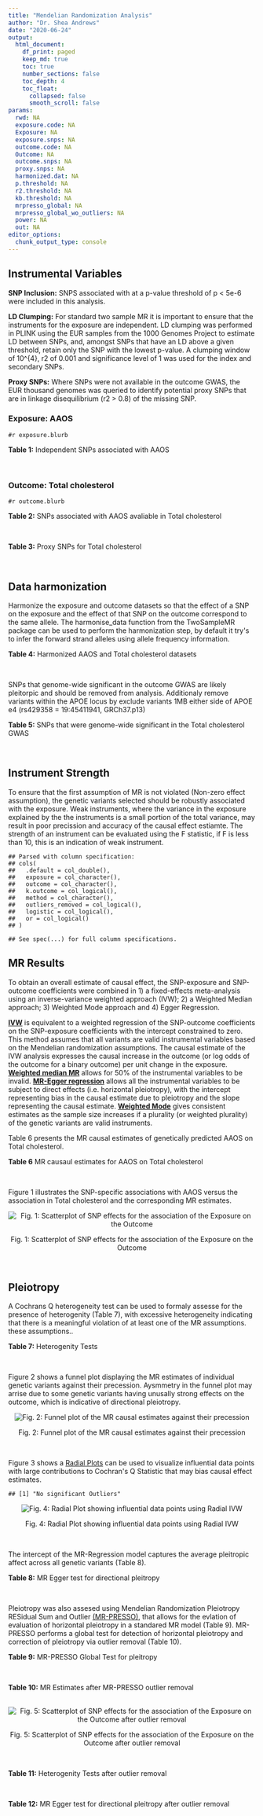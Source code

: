 ```yaml
---
title: "Mendelian Randomization Analysis"
author: "Dr. Shea Andrews"
date: "2020-06-24"
output:
  html_document:
    df_print: paged
    keep_md: true
    toc: true
    number_sections: false
    toc_depth: 4
    toc_float:
      collapsed: false
      smooth_scroll: false
params:
  rwd: NA
  exposure.code: NA
  Exposure: NA
  exposure.snps: NA
  outcome.code: NA
  Outcome: NA
  outcome.snps: NA
  proxy.snps: NA
  harmonized.dat: NA
  p.threshold: NA
  r2.threshold: NA
  kb.threshold: NA
  mrpresso_global: NA
  mrpresso_global_wo_outliers: NA
  power: NA
  out: NA
editor_options:
  chunk_output_type: console
---
```







## Instrumental Variables
**SNP Inclusion:** SNPS associated with at a p-value threshold of p < 5e-6 were included in this analysis.
<br>

**LD Clumping:** For standard two sample MR it is important to ensure that the instruments for the exposure are independent. LD clumping was performed in PLINK using the EUR samples from the 1000 Genomes Project to estimate LD between SNPs, and, amongst SNPs that have an LD above a given threshold, retain only the SNP with the lowest p-value. A clumping window of 10^{4}, r2 of 0.001 and significance level of 1 was used for the index and secondary SNPs.
<br>

**Proxy SNPs:** Where SNPs were not available in the outcome GWAS, the EUR thousand genomes was queried to identify potential proxy SNPs that are in linkage disequilibrium (r2 > 0.8) of the missing SNP.
<br>

### Exposure: AAOS
`#r exposure.blurb`
<br>

**Table 1:** Independent SNPs associated with AAOS
<div data-pagedtable="false">
  <script data-pagedtable-source type="application/json">
{"columns":[{"label":["SNP"],"name":[1],"type":["chr"],"align":["left"]},{"label":["CHROM"],"name":[2],"type":["dbl"],"align":["right"]},{"label":["POS"],"name":[3],"type":["dbl"],"align":["right"]},{"label":["REF"],"name":[4],"type":["chr"],"align":["left"]},{"label":["ALT"],"name":[5],"type":["chr"],"align":["left"]},{"label":["AF"],"name":[6],"type":["dbl"],"align":["right"]},{"label":["BETA"],"name":[7],"type":["dbl"],"align":["right"]},{"label":["SE"],"name":[8],"type":["dbl"],"align":["right"]},{"label":["Z"],"name":[9],"type":["dbl"],"align":["right"]},{"label":["P"],"name":[10],"type":["dbl"],"align":["right"]},{"label":["N"],"name":[11],"type":["dbl"],"align":["right"]},{"label":["TRAIT"],"name":[12],"type":["chr"],"align":["left"]}],"data":[{"1":"rs2649062","2":"1","3":"5799177","4":"A","5":"G","6":"0.3192","7":"0.0652","8":"0.0131","9":"4.977100","10":"6.120e-07","11":"40255","12":"AAOS"},{"1":"rs4662080","2":"1","3":"14363419","4":"C","5":"T","6":"0.6649","7":"0.1421","8":"0.0296","9":"4.800676","10":"1.586e-06","11":"40255","12":"AAOS"},{"1":"rs10919252","2":"1","3":"169802956","4":"C","5":"G","6":"0.3275","7":"0.0975","8":"0.0198","9":"4.924240","10":"8.182e-07","11":"40255","12":"AAOS"},{"1":"rs6701713","2":"1","3":"207786289","4":"A","5":"G","6":"0.7983","7":"-0.0709","8":"0.0146","9":"-4.856160","10":"1.184e-06","11":"40255","12":"AAOS"},{"1":"rs144505123","2":"1","3":"221802052","4":"C","5":"T","6":"0.0113","7":"0.7709","8":"0.1609","9":"4.791175","10":"1.661e-06","11":"40255","12":"AAOS"},{"1":"rs6718282","2":"2","3":"18039651","4":"G","5":"A","6":"0.0440","7":"-0.1421","8":"0.0308","9":"-4.613636","10":"3.840e-06","11":"40255","12":"AAOS"},{"1":"rs114131510","2":"2","3":"78420700","4":"A","5":"G","6":"0.0162","7":"0.6419","8":"0.1406","9":"4.565430","10":"4.949e-06","11":"40255","12":"AAOS"},{"1":"rs12615104","2":"2","3":"109820829","4":"T","5":"C","6":"0.2566","7":"-0.1057","8":"0.0221","9":"-4.782810","10":"1.829e-06","11":"40255","12":"AAOS"},{"1":"rs111906619","2":"2","3":"127789085","4":"C","5":"T","6":"0.0709","7":"0.1268","8":"0.0256","9":"4.953125","10":"7.088e-07","11":"40255","12":"AAOS"},{"1":"rs6431219","2":"2","3":"127862133","4":"C","5":"T","6":"0.4163","7":"0.0774","8":"0.0124","9":"6.241935","10":"3.897e-10","11":"40255","12":"AAOS"},{"1":"rs359982","2":"2","3":"219826934","4":"A","5":"G","6":"0.0781","7":"0.2660","8":"0.0513","9":"5.185190","10":"2.159e-07","11":"40255","12":"AAOS"},{"1":"rs116341973","2":"3","3":"63462893","4":"A","5":"G","6":"0.0227","7":"0.2057","8":"0.0399","9":"5.155390","10":"2.478e-07","11":"40255","12":"AAOS"},{"1":"rs145799027","2":"3","3":"114438213","4":"T","5":"C","6":"0.0147","7":"0.7485","8":"0.1601","9":"4.675200","10":"2.933e-06","11":"40255","12":"AAOS"},{"1":"rs71602496","2":"4","3":"661002","4":"A","5":"G","6":"0.1453","7":"0.0780","8":"0.0171","9":"4.561400","10":"4.978e-06","11":"40255","12":"AAOS"},{"1":"rs115803892","2":"4","3":"134185712","4":"G","5":"A","6":"0.0129","7":"0.9151","8":"0.1973","9":"4.638115","10":"3.498e-06","11":"40255","12":"AAOS"},{"1":"rs1689013","2":"4","3":"181048651","4":"T","5":"C","6":"0.2493","7":"0.0637","8":"0.0139","9":"4.582730","10":"4.657e-06","11":"40255","12":"AAOS"},{"1":"rs144202318","2":"5","3":"165711579","4":"G","5":"A","6":"0.0135","7":"0.7219","8":"0.1572","9":"4.592239","10":"4.356e-06","11":"40255","12":"AAOS"},{"1":"rs77345379","2":"6","3":"69273670","4":"C","5":"T","6":"0.0185","7":"0.2291","8":"0.0501","9":"4.572854","10":"4.830e-06","11":"40255","12":"AAOS"},{"1":"rs12153819","2":"6","3":"83773049","4":"C","5":"T","6":"0.1018","7":"-0.1092","8":"0.0235","9":"-4.646809","10":"3.291e-06","11":"40255","12":"AAOS"},{"1":"rs17170228","2":"7","3":"33076314","4":"G","5":"A","6":"0.0623","7":"0.1215","8":"0.0248","9":"4.899194","10":"1.004e-06","11":"40255","12":"AAOS"},{"1":"rs149907089","2":"7","3":"151626353","4":"G","5":"C","6":"0.0162","7":"0.7109","8":"0.1535","9":"4.631270","10":"3.637e-06","11":"40255","12":"AAOS"},{"1":"rs2725066","2":"8","3":"4438058","4":"T","5":"A","6":"0.5128","7":"-0.0936","8":"0.0191","9":"-4.900524","10":"9.948e-07","11":"40255","12":"AAOS"},{"1":"rs117201713","2":"8","3":"121340499","4":"G","5":"C","6":"0.0408","7":"0.2125","8":"0.0456","9":"4.660088","10":"3.120e-06","11":"40255","12":"AAOS"},{"1":"rs36033332","2":"9","3":"26834807","4":"C","5":"G","6":"0.0386","7":"0.4601","8":"0.0865","9":"5.319080","10":"1.030e-07","11":"40255","12":"AAOS"},{"1":"rs7930318","2":"11","3":"60033371","4":"C","5":"T","6":"0.5996","7":"0.0750","8":"0.0125","9":"6.000000","10":"2.245e-09","11":"40255","12":"AAOS"},{"1":"rs567075","2":"11","3":"85830157","4":"T","5":"C","6":"0.6903","7":"0.0900","8":"0.0132","9":"6.818180","10":"9.084e-12","11":"40255","12":"AAOS"},{"1":"rs11218343","2":"11","3":"121435587","4":"T","5":"C","6":"0.0395","7":"-0.1653","8":"0.0329","9":"-5.024320","10":"5.148e-07","11":"40255","12":"AAOS"},{"1":"rs7958488","2":"12","3":"6546166","4":"A","5":"T","6":"0.0195","7":"0.5085","8":"0.1111","9":"4.576960","10":"4.719e-06","11":"40255","12":"AAOS"},{"1":"rs1118069","2":"12","3":"84739181","4":"A","5":"T","6":"0.7195","7":"0.1012","8":"0.0216","9":"4.685190","10":"2.693e-06","11":"40255","12":"AAOS"},{"1":"rs140016885","2":"12","3":"99679113","4":"A","5":"G","6":"0.0144","7":"0.6851","8":"0.1416","9":"4.838280","10":"1.310e-06","11":"40255","12":"AAOS"},{"1":"rs9582517","2":"13","3":"102331030","4":"T","5":"C","6":"0.5073","7":"-0.1185","8":"0.0257","9":"-4.610890","10":"3.908e-06","11":"40255","12":"AAOS"},{"1":"rs146189059","2":"14","3":"47173254","4":"C","5":"G","6":"0.0111","7":"0.9444","8":"0.1835","9":"5.146590","10":"2.634e-07","11":"40255","12":"AAOS"},{"1":"rs17125944","2":"14","3":"53400629","4":"T","5":"C","6":"0.0924","7":"0.0960","8":"0.0203","9":"4.729060","10":"2.321e-06","11":"40255","12":"AAOS"},{"1":"rs150193285","2":"15","3":"75224360","4":"C","5":"T","6":"0.0109","7":"0.7622","8":"0.1650","9":"4.619394","10":"3.834e-06","11":"40255","12":"AAOS"},{"1":"rs9947273","2":"18","3":"35409158","4":"G","5":"A","6":"0.1431","7":"-0.0853","8":"0.0178","9":"-4.792135","10":"1.593e-06","11":"40255","12":"AAOS"},{"1":"rs62117204","2":"19","3":"45242967","4":"C","5":"T","6":"0.0601","7":"-0.1867","8":"0.0278","9":"-6.715827","10":"1.864e-11","11":"40255","12":"AAOS"},{"1":"rs76205446","2":"19","3":"45355267","4":"T","5":"A","6":"0.0143","7":"0.7096","8":"0.1234","9":"5.750405","10":"9.010e-09","11":"40255","12":"AAOS"},{"1":"rs2075650","2":"19","3":"45395619","4":"A","5":"G","6":"0.2197","7":"0.5502","8":"0.0223","9":"24.672600","10":"5.980e-134","11":"40255","12":"AAOS"},{"1":"rs141441332","2":"19","3":"45438575","4":"C","5":"A","6":"0.0110","7":"0.5383","8":"0.0632","9":"8.517405","10":"1.713e-17","11":"40255","12":"AAOS"},{"1":"rs204469","2":"19","3":"45490285","4":"A","5":"G","6":"0.9632","7":"0.1588","8":"0.0341","9":"4.656890","10":"3.269e-06","11":"40255","12":"AAOS"},{"1":"rs2827191","2":"21","3":"23361798","4":"C","5":"T","6":"0.2857","7":"0.1277","8":"0.0279","9":"4.577061","10":"4.895e-06","11":"40255","12":"AAOS"},{"1":"rs1043441","2":"22","3":"39130964","4":"C","5":"T","6":"0.2893","7":"-0.0639","8":"0.0135","9":"-4.733333","10":"2.110e-06","11":"40255","12":"AAOS"}],"options":{"columns":{"min":{},"max":[10]},"rows":{"min":[10],"max":[10]},"pages":{}}}
  </script>
</div>
<br>

### Outcome: Total cholesterol
`#r outcome.blurb`
<br>

**Table 2:** SNPs associated with AAOS avaliable in Total cholesterol
<div data-pagedtable="false">
  <script data-pagedtable-source type="application/json">
{"columns":[{"label":["SNP"],"name":[1],"type":["chr"],"align":["left"]},{"label":["CHROM"],"name":[2],"type":["dbl"],"align":["right"]},{"label":["POS"],"name":[3],"type":["dbl"],"align":["right"]},{"label":["REF"],"name":[4],"type":["chr"],"align":["left"]},{"label":["ALT"],"name":[5],"type":["chr"],"align":["left"]},{"label":["AF"],"name":[6],"type":["dbl"],"align":["right"]},{"label":["BETA"],"name":[7],"type":["dbl"],"align":["right"]},{"label":["SE"],"name":[8],"type":["dbl"],"align":["right"]},{"label":["Z"],"name":[9],"type":["dbl"],"align":["right"]},{"label":["P"],"name":[10],"type":["dbl"],"align":["right"]},{"label":["N"],"name":[11],"type":["dbl"],"align":["right"]},{"label":["TRAIT"],"name":[12],"type":["chr"],"align":["left"]}],"data":[{"1":"rs2649062","2":"NA","3":"NA","4":"NA","5":"NA","6":"NA","7":"NA","8":"NA","9":"NA","10":"NA","11":"NA","12":"NA"},{"1":"rs4662080","2":"NA","3":"NA","4":"NA","5":"NA","6":"NA","7":"NA","8":"NA","9":"NA","10":"NA","11":"NA","12":"NA"},{"1":"rs10919252","2":"1","3":"169802956","4":"C","5":"G","6":"0.3103910","7":"0.0053","8":"0.0054","9":"0.9814815","10":"2.888e-01","11":"94595.0","12":"Total_Cholesterol"},{"1":"rs6701713","2":"1","3":"207786289","4":"A","5":"G","6":"0.7751540","7":"0.0036","8":"0.0063","9":"0.5714286","10":"9.613e-01","11":"94595.0","12":"Total_Cholesterol"},{"1":"rs144505123","2":"NA","3":"NA","4":"NA","5":"NA","6":"NA","7":"NA","8":"NA","9":"NA","10":"NA","11":"NA","12":"NA"},{"1":"rs6718282","2":"2","3":"18039651","4":"G","5":"A","6":"0.0846349","7":"-0.0017","8":"0.0124","9":"-0.1370970","10":"8.931e-01","11":"94595.0","12":"Total_Cholesterol"},{"1":"rs114131510","2":"NA","3":"NA","4":"NA","5":"NA","6":"NA","7":"NA","8":"NA","9":"NA","10":"NA","11":"NA","12":"NA"},{"1":"rs12615104","2":"2","3":"109820829","4":"T","5":"C","6":"0.3266160","7":"0.0028","8":"0.0057","9":"0.4912281","10":"4.942e-01","11":"94595.0","12":"Total_Cholesterol"},{"1":"rs111906619","2":"NA","3":"NA","4":"NA","5":"NA","6":"NA","7":"NA","8":"NA","9":"NA","10":"NA","11":"NA","12":"NA"},{"1":"rs6431219","2":"NA","3":"NA","4":"NA","5":"NA","6":"NA","7":"NA","8":"NA","9":"NA","10":"NA","11":"NA","12":"NA"},{"1":"rs359982","2":"NA","3":"NA","4":"NA","5":"NA","6":"NA","7":"NA","8":"NA","9":"NA","10":"NA","11":"NA","12":"NA"},{"1":"rs116341973","2":"NA","3":"NA","4":"NA","5":"NA","6":"NA","7":"NA","8":"NA","9":"NA","10":"NA","11":"NA","12":"NA"},{"1":"rs145799027","2":"NA","3":"NA","4":"NA","5":"NA","6":"NA","7":"NA","8":"NA","9":"NA","10":"NA","11":"NA","12":"NA"},{"1":"rs71602496","2":"NA","3":"NA","4":"NA","5":"NA","6":"NA","7":"NA","8":"NA","9":"NA","10":"NA","11":"NA","12":"NA"},{"1":"rs115803892","2":"NA","3":"NA","4":"NA","5":"NA","6":"NA","7":"NA","8":"NA","9":"NA","10":"NA","11":"NA","12":"NA"},{"1":"rs1689013","2":"NA","3":"NA","4":"NA","5":"NA","6":"NA","7":"NA","8":"NA","9":"NA","10":"NA","11":"NA","12":"NA"},{"1":"rs144202318","2":"NA","3":"NA","4":"NA","5":"NA","6":"NA","7":"NA","8":"NA","9":"NA","10":"NA","11":"NA","12":"NA"},{"1":"rs77345379","2":"NA","3":"NA","4":"NA","5":"NA","6":"NA","7":"NA","8":"NA","9":"NA","10":"NA","11":"NA","12":"NA"},{"1":"rs12153819","2":"NA","3":"NA","4":"NA","5":"NA","6":"NA","7":"NA","8":"NA","9":"NA","10":"NA","11":"NA","12":"NA"},{"1":"rs17170228","2":"7","3":"33076314","4":"G","5":"A","6":"0.0556971","7":"0.0177","8":"0.0108","9":"1.6388889","10":"1.580e-01","11":"91469.0","12":"Total_Cholesterol"},{"1":"rs149907089","2":"NA","3":"NA","4":"NA","5":"NA","6":"NA","7":"NA","8":"NA","9":"NA","10":"NA","11":"NA","12":"NA"},{"1":"rs2725066","2":"8","3":"4438058","4":"T","5":"A","6":"0.5433670","7":"0.0020","8":"0.0052","9":"0.3846154","10":"8.584e-01","11":"94595.0","12":"Total_Cholesterol"},{"1":"rs117201713","2":"NA","3":"NA","4":"NA","5":"NA","6":"NA","7":"NA","8":"NA","9":"NA","10":"NA","11":"NA","12":"NA"},{"1":"rs36033332","2":"NA","3":"NA","4":"NA","5":"NA","6":"NA","7":"NA","8":"NA","9":"NA","10":"NA","11":"NA","12":"NA"},{"1":"rs7930318","2":"NA","3":"NA","4":"NA","5":"NA","6":"NA","7":"NA","8":"NA","9":"NA","10":"NA","11":"NA","12":"NA"},{"1":"rs567075","2":"11","3":"85830157","4":"T","5":"C","6":"0.6908990","7":"0.0004","8":"0.0053","9":"0.0754717","10":"6.416e-01","11":"94595.0","12":"Total_Cholesterol"},{"1":"rs11218343","2":"11","3":"121435587","4":"T","5":"C","6":"0.0344953","7":"0.0200","8":"0.0182","9":"1.0989011","10":"3.763e-01","11":"86514.0","12":"Total_Cholesterol"},{"1":"rs7958488","2":"12","3":"6546166","4":"A","5":"T","6":"0.0184083","7":"-0.0038","8":"0.0226","9":"-0.1681420","10":"9.031e-01","11":"85047.0","12":"Total_Cholesterol"},{"1":"rs1118069","2":"12","3":"84739181","4":"A","5":"T","6":"0.6258210","7":"-0.0002","8":"0.0057","9":"-0.0350877","10":"6.050e-01","11":"92862.0","12":"Total_Cholesterol"},{"1":"rs140016885","2":"NA","3":"NA","4":"NA","5":"NA","6":"NA","7":"NA","8":"NA","9":"NA","10":"NA","11":"NA","12":"NA"},{"1":"rs9582517","2":"NA","3":"NA","4":"NA","5":"NA","6":"NA","7":"NA","8":"NA","9":"NA","10":"NA","11":"NA","12":"NA"},{"1":"rs146189059","2":"NA","3":"NA","4":"NA","5":"NA","6":"NA","7":"NA","8":"NA","9":"NA","10":"NA","11":"NA","12":"NA"},{"1":"rs17125944","2":"14","3":"53400629","4":"T","5":"C","6":"0.0973435","7":"-0.0080","8":"0.0091","9":"-0.8791210","10":"2.756e-01","11":"94532.0","12":"Total_Cholesterol"},{"1":"rs150193285","2":"NA","3":"NA","4":"NA","5":"NA","6":"NA","7":"NA","8":"NA","9":"NA","10":"NA","11":"NA","12":"NA"},{"1":"rs9947273","2":"NA","3":"NA","4":"NA","5":"NA","6":"NA","7":"NA","8":"NA","9":"NA","10":"NA","11":"NA","12":"NA"},{"1":"rs62117204","2":"NA","3":"NA","4":"NA","5":"NA","6":"NA","7":"NA","8":"NA","9":"NA","10":"NA","11":"NA","12":"NA"},{"1":"rs76205446","2":"NA","3":"NA","4":"NA","5":"NA","6":"NA","7":"NA","8":"NA","9":"NA","10":"NA","11":"NA","12":"NA"},{"1":"rs2075650","2":"19","3":"45395619","4":"A","5":"G","6":"0.1555920","7":"0.1432","8":"0.0052","9":"27.5384615","10":"8.930e-158","11":"175566.1","12":"Total_Cholesterol"},{"1":"rs141441332","2":"NA","3":"NA","4":"NA","5":"NA","6":"NA","7":"NA","8":"NA","9":"NA","10":"NA","11":"NA","12":"NA"},{"1":"rs204469","2":"NA","3":"NA","4":"NA","5":"NA","6":"NA","7":"NA","8":"NA","9":"NA","10":"NA","11":"NA","12":"NA"},{"1":"rs2827191","2":"NA","3":"NA","4":"NA","5":"NA","6":"NA","7":"NA","8":"NA","9":"NA","10":"NA","11":"NA","12":"NA"},{"1":"rs1043441","2":"NA","3":"NA","4":"NA","5":"NA","6":"NA","7":"NA","8":"NA","9":"NA","10":"NA","11":"NA","12":"NA"}],"options":{"columns":{"min":{},"max":[10]},"rows":{"min":[10],"max":[10]},"pages":{}}}
  </script>
</div>
<br>

**Table 3:** Proxy SNPs for Total cholesterol
<div data-pagedtable="false">
  <script data-pagedtable-source type="application/json">
{"columns":[{"label":["target_snp"],"name":[1],"type":["chr"],"align":["left"]},{"label":["proxy_snp"],"name":[2],"type":["chr"],"align":["left"]},{"label":["ld.r2"],"name":[3],"type":["dbl"],"align":["right"]},{"label":["Dprime"],"name":[4],"type":["dbl"],"align":["right"]},{"label":["PHASE"],"name":[5],"type":["chr"],"align":["left"]},{"label":["X12"],"name":[6],"type":["lgl"],"align":["right"]},{"label":["CHROM"],"name":[7],"type":["dbl"],"align":["right"]},{"label":["POS"],"name":[8],"type":["dbl"],"align":["right"]},{"label":["REF.proxy"],"name":[9],"type":["chr"],"align":["left"]},{"label":["ALT.proxy"],"name":[10],"type":["chr"],"align":["left"]},{"label":["AF"],"name":[11],"type":["dbl"],"align":["right"]},{"label":["BETA"],"name":[12],"type":["dbl"],"align":["right"]},{"label":["SE"],"name":[13],"type":["dbl"],"align":["right"]},{"label":["Z"],"name":[14],"type":["dbl"],"align":["right"]},{"label":["P"],"name":[15],"type":["dbl"],"align":["right"]},{"label":["N"],"name":[16],"type":["dbl"],"align":["right"]},{"label":["TRAIT"],"name":[17],"type":["chr"],"align":["left"]},{"label":["ref"],"name":[18],"type":["chr"],"align":["left"]},{"label":["ref.proxy"],"name":[19],"type":["chr"],"align":["left"]},{"label":["alt"],"name":[20],"type":["chr"],"align":["left"]},{"label":["alt.proxy"],"name":[21],"type":["chr"],"align":["left"]},{"label":["ALT"],"name":[22],"type":["chr"],"align":["left"]},{"label":["REF"],"name":[23],"type":["chr"],"align":["left"]},{"label":["proxy.outcome"],"name":[24],"type":["lgl"],"align":["right"]}],"data":[{"1":"rs2649062","2":"rs2133496","3":"0.964725","4":"1.000000","5":"GA/AG","6":"NA","7":"1","8":"5800904","9":"G","10":"A","11":"0.3147740","12":"-0.0021","13":"0.0056","14":"-0.3750000","15":"8.665e-01","16":"94595.0","17":"Total_Cholesterol","18":"G","19":"A","20":"A","21":"G","22":"G","23":"A","24":"TRUE"},{"1":"rs4662080","2":"rs4662076","3":"1.000000","4":"1.000000","5":"CT/TG","6":"NA","7":"1","8":"14357851","9":"T","10":"G","11":"0.6984360","12":"0.0008","13":"0.0058","14":"0.1379310","15":"9.745e-01","16":"94595.0","17":"Total_Cholesterol","18":"C","19":"T","20":"T","21":"G","22":"T","23":"C","24":"TRUE"},{"1":"rs71602496","2":"rs3891250","3":"1.000000","4":"1.000000","5":"GT/AG","6":"NA","7":"4","8":"658304","9":"G","10":"T","11":"0.1492160","12":"-0.0014","13":"0.0071","14":"-0.1971830","15":"9.931e-01","16":"94595.0","17":"Total_Cholesterol","18":"G","19":"T","20":"A","21":"G","22":"G","23":"A","24":"TRUE"},{"1":"rs1689013","2":"rs1689014","3":"0.989494","4":"1.000000","5":"CA/TG","6":"NA","7":"4","8":"181046865","9":"G","10":"A","11":"0.2207320","12":"-0.0039","13":"0.0059","14":"-0.6610170","15":"4.231e-01","16":"94595.0","17":"Total_Cholesterol","18":"C","19":"A","20":"T","21":"G","22":"C","23":"T","24":"TRUE"},{"1":"rs12153819","2":"rs12211381","3":"0.984013","4":"1.000000","5":"TT/CC","6":"NA","7":"6","8":"83779921","9":"C","10":"T","11":"0.1736290","12":"-0.0085","13":"0.0079","14":"-1.0759500","15":"7.986e-01","16":"94595.0","17":"Total_Cholesterol","18":"T","19":"T","20":"C","21":"C","22":"T","23":"C","24":"TRUE"},{"1":"rs36033332","2":"rs13286272","3":"0.978976","4":"1.000000","5":"GC/CG","6":"NA","7":"9","8":"26828025","9":"G","10":"C","11":"0.0833032","12":"-0.0168","13":"0.0165","14":"-1.0181800","15":"6.935e-01","16":"67490.0","17":"Total_Cholesterol","18":"G","19":"C","20":"C","21":"G","22":"G","23":"C","24":"TRUE"},{"1":"rs7930318","2":"rs6591559","3":"1.000000","4":"1.000000","5":"CA/TG","6":"NA","7":"11","8":"60025565","9":"A","10":"G","11":"0.6614550","12":"0.0096","13":"0.0052","14":"1.8461538","15":"9.462e-02","16":"94451.0","17":"Total_Cholesterol","18":"C","19":"A","20":"T","21":"G","22":"T","23":"C","24":"TRUE"},{"1":"rs9582517","2":"rs7993068","3":"0.934257","4":"0.995841","5":"CG/TA","6":"NA","7":"13","8":"102319006","9":"A","10":"G","11":"0.4783240","12":"-0.0071","13":"0.0052","14":"-1.3653800","15":"1.667e-01","16":"93623.0","17":"Total_Cholesterol","18":"C","19":"G","20":"T","21":"A","22":"C","23":"T","24":"TRUE"},{"1":"rs9947273","2":"rs1122310","3":"1.000000","4":"1.000000","5":"AG/GC","6":"NA","7":"18","8":"35406066","9":"C","10":"G","11":"0.1834360","12":"0.0085","13":"0.0071","14":"1.1971831","15":"1.680e-01","16":"93067.0","17":"Total_Cholesterol","18":"A","19":"G","20":"G","21":"C","22":"A","23":"G","24":"TRUE"},{"1":"rs62117204","2":"rs1531517","3":"0.980787","4":"1.000000","5":"TA/CG","6":"NA","7":"19","8":"45242173","9":"G","10":"A","11":"0.0745455","12":"-0.1481","13":"0.0076","14":"-19.4868000","15":"6.632e-83","16":"178812.8","17":"Total_Cholesterol","18":"T","19":"A","20":"C","21":"G","22":"T","23":"C","24":"TRUE"},{"1":"rs2827191","2":"rs2827189","3":"0.844048","4":"1.000000","5":"TT/CC","6":"NA","7":"21","8":"23361567","9":"C","10":"T","11":"0.2732390","12":"0.0018","13":"0.0059","14":"0.3050847","15":"6.473e-01","16":"91406.0","17":"Total_Cholesterol","18":"T","19":"T","20":"C","21":"C","22":"T","23":"C","24":"TRUE"},{"1":"rs1043441","2":"rs138705","3":"1.000000","4":"1.000000","5":"TT/CC","6":"NA","7":"22","8":"39133803","9":"C","10":"T","11":"0.3119990","12":"0.0078","13":"0.0056","14":"1.3928571","15":"1.992e-01","16":"93064.0","17":"Total_Cholesterol","18":"T","19":"T","20":"C","21":"C","22":"T","23":"C","24":"TRUE"},{"1":"rs144505123","2":"NA","3":"NA","4":"NA","5":"NA","6":"NA","7":"NA","8":"NA","9":"NA","10":"NA","11":"NA","12":"NA","13":"NA","14":"NA","15":"NA","16":"NA","17":"NA","18":"NA","19":"NA","20":"NA","21":"NA","22":"NA","23":"NA","24":"NA"},{"1":"rs114131510","2":"NA","3":"NA","4":"NA","5":"NA","6":"NA","7":"NA","8":"NA","9":"NA","10":"NA","11":"NA","12":"NA","13":"NA","14":"NA","15":"NA","16":"NA","17":"NA","18":"NA","19":"NA","20":"NA","21":"NA","22":"NA","23":"NA","24":"NA"},{"1":"rs111906619","2":"NA","3":"NA","4":"NA","5":"NA","6":"NA","7":"NA","8":"NA","9":"NA","10":"NA","11":"NA","12":"NA","13":"NA","14":"NA","15":"NA","16":"NA","17":"NA","18":"NA","19":"NA","20":"NA","21":"NA","22":"NA","23":"NA","24":"NA"},{"1":"rs6431219","2":"NA","3":"NA","4":"NA","5":"NA","6":"NA","7":"NA","8":"NA","9":"NA","10":"NA","11":"NA","12":"NA","13":"NA","14":"NA","15":"NA","16":"NA","17":"NA","18":"NA","19":"NA","20":"NA","21":"NA","22":"NA","23":"NA","24":"NA"},{"1":"rs359982","2":"NA","3":"NA","4":"NA","5":"NA","6":"NA","7":"NA","8":"NA","9":"NA","10":"NA","11":"NA","12":"NA","13":"NA","14":"NA","15":"NA","16":"NA","17":"NA","18":"NA","19":"NA","20":"NA","21":"NA","22":"NA","23":"NA","24":"NA"},{"1":"rs116341973","2":"NA","3":"NA","4":"NA","5":"NA","6":"NA","7":"NA","8":"NA","9":"NA","10":"NA","11":"NA","12":"NA","13":"NA","14":"NA","15":"NA","16":"NA","17":"NA","18":"NA","19":"NA","20":"NA","21":"NA","22":"NA","23":"NA","24":"NA"},{"1":"rs145799027","2":"NA","3":"NA","4":"NA","5":"NA","6":"NA","7":"NA","8":"NA","9":"NA","10":"NA","11":"NA","12":"NA","13":"NA","14":"NA","15":"NA","16":"NA","17":"NA","18":"NA","19":"NA","20":"NA","21":"NA","22":"NA","23":"NA","24":"NA"},{"1":"rs115803892","2":"NA","3":"NA","4":"NA","5":"NA","6":"NA","7":"NA","8":"NA","9":"NA","10":"NA","11":"NA","12":"NA","13":"NA","14":"NA","15":"NA","16":"NA","17":"NA","18":"NA","19":"NA","20":"NA","21":"NA","22":"NA","23":"NA","24":"NA"},{"1":"rs144202318","2":"NA","3":"NA","4":"NA","5":"NA","6":"NA","7":"NA","8":"NA","9":"NA","10":"NA","11":"NA","12":"NA","13":"NA","14":"NA","15":"NA","16":"NA","17":"NA","18":"NA","19":"NA","20":"NA","21":"NA","22":"NA","23":"NA","24":"NA"},{"1":"rs77345379","2":"NA","3":"NA","4":"NA","5":"NA","6":"NA","7":"NA","8":"NA","9":"NA","10":"NA","11":"NA","12":"NA","13":"NA","14":"NA","15":"NA","16":"NA","17":"NA","18":"NA","19":"NA","20":"NA","21":"NA","22":"NA","23":"NA","24":"NA"},{"1":"rs149907089","2":"NA","3":"NA","4":"NA","5":"NA","6":"NA","7":"NA","8":"NA","9":"NA","10":"NA","11":"NA","12":"NA","13":"NA","14":"NA","15":"NA","16":"NA","17":"NA","18":"NA","19":"NA","20":"NA","21":"NA","22":"NA","23":"NA","24":"NA"},{"1":"rs117201713","2":"NA","3":"NA","4":"NA","5":"NA","6":"NA","7":"NA","8":"NA","9":"NA","10":"NA","11":"NA","12":"NA","13":"NA","14":"NA","15":"NA","16":"NA","17":"NA","18":"NA","19":"NA","20":"NA","21":"NA","22":"NA","23":"NA","24":"NA"},{"1":"rs140016885","2":"NA","3":"NA","4":"NA","5":"NA","6":"NA","7":"NA","8":"NA","9":"NA","10":"NA","11":"NA","12":"NA","13":"NA","14":"NA","15":"NA","16":"NA","17":"NA","18":"NA","19":"NA","20":"NA","21":"NA","22":"NA","23":"NA","24":"NA"},{"1":"rs146189059","2":"NA","3":"NA","4":"NA","5":"NA","6":"NA","7":"NA","8":"NA","9":"NA","10":"NA","11":"NA","12":"NA","13":"NA","14":"NA","15":"NA","16":"NA","17":"NA","18":"NA","19":"NA","20":"NA","21":"NA","22":"NA","23":"NA","24":"NA"},{"1":"rs150193285","2":"NA","3":"NA","4":"NA","5":"NA","6":"NA","7":"NA","8":"NA","9":"NA","10":"NA","11":"NA","12":"NA","13":"NA","14":"NA","15":"NA","16":"NA","17":"NA","18":"NA","19":"NA","20":"NA","21":"NA","22":"NA","23":"NA","24":"NA"},{"1":"rs76205446","2":"NA","3":"NA","4":"NA","5":"NA","6":"NA","7":"NA","8":"NA","9":"NA","10":"NA","11":"NA","12":"NA","13":"NA","14":"NA","15":"NA","16":"NA","17":"NA","18":"NA","19":"NA","20":"NA","21":"NA","22":"NA","23":"NA","24":"NA"},{"1":"rs141441332","2":"NA","3":"NA","4":"NA","5":"NA","6":"NA","7":"NA","8":"NA","9":"NA","10":"NA","11":"NA","12":"NA","13":"NA","14":"NA","15":"NA","16":"NA","17":"NA","18":"NA","19":"NA","20":"NA","21":"NA","22":"NA","23":"NA","24":"NA"},{"1":"rs204469","2":"NA","3":"NA","4":"NA","5":"NA","6":"NA","7":"NA","8":"NA","9":"NA","10":"NA","11":"NA","12":"NA","13":"NA","14":"NA","15":"NA","16":"NA","17":"NA","18":"NA","19":"NA","20":"NA","21":"NA","22":"NA","23":"NA","24":"NA"}],"options":{"columns":{"min":{},"max":[10]},"rows":{"min":[10],"max":[10]},"pages":{}}}
  </script>
</div>
<br>

## Data harmonization
Harmonize the exposure and outcome datasets so that the effect of a SNP on the exposure and the effect of that SNP on the outcome correspond to the same allele. The harmonise_data function from the TwoSampleMR package can be used to perform the harmonization step, by default it try's to infer the forward strand alleles using allele frequency information.
<br>

**Table 4:** Harmonized AAOS and Total cholesterol datasets
<div data-pagedtable="false">
  <script data-pagedtable-source type="application/json">
{"columns":[{"label":["SNP"],"name":[1],"type":["chr"],"align":["left"]},{"label":["effect_allele.exposure"],"name":[2],"type":["chr"],"align":["left"]},{"label":["other_allele.exposure"],"name":[3],"type":["chr"],"align":["left"]},{"label":["effect_allele.outcome"],"name":[4],"type":["chr"],"align":["left"]},{"label":["other_allele.outcome"],"name":[5],"type":["chr"],"align":["left"]},{"label":["beta.exposure"],"name":[6],"type":["dbl"],"align":["right"]},{"label":["beta.outcome"],"name":[7],"type":["dbl"],"align":["right"]},{"label":["eaf.exposure"],"name":[8],"type":["dbl"],"align":["right"]},{"label":["eaf.outcome"],"name":[9],"type":["dbl"],"align":["right"]},{"label":["remove"],"name":[10],"type":["lgl"],"align":["right"]},{"label":["palindromic"],"name":[11],"type":["lgl"],"align":["right"]},{"label":["ambiguous"],"name":[12],"type":["lgl"],"align":["right"]},{"label":["id.outcome"],"name":[13],"type":["chr"],"align":["left"]},{"label":["chr.outcome"],"name":[14],"type":["dbl"],"align":["right"]},{"label":["pos.outcome"],"name":[15],"type":["dbl"],"align":["right"]},{"label":["se.outcome"],"name":[16],"type":["dbl"],"align":["right"]},{"label":["z.outcome"],"name":[17],"type":["dbl"],"align":["right"]},{"label":["pval.outcome"],"name":[18],"type":["dbl"],"align":["right"]},{"label":["samplesize.outcome"],"name":[19],"type":["dbl"],"align":["right"]},{"label":["outcome"],"name":[20],"type":["chr"],"align":["left"]},{"label":["mr_keep.outcome"],"name":[21],"type":["lgl"],"align":["right"]},{"label":["pval_origin.outcome"],"name":[22],"type":["chr"],"align":["left"]},{"label":["proxy.outcome"],"name":[23],"type":["lgl"],"align":["right"]},{"label":["target_snp.outcome"],"name":[24],"type":["chr"],"align":["left"]},{"label":["proxy_snp.outcome"],"name":[25],"type":["chr"],"align":["left"]},{"label":["target_a1.outcome"],"name":[26],"type":["chr"],"align":["left"]},{"label":["target_a2.outcome"],"name":[27],"type":["chr"],"align":["left"]},{"label":["proxy_a1.outcome"],"name":[28],"type":["chr"],"align":["left"]},{"label":["proxy_a2.outcome"],"name":[29],"type":["chr"],"align":["left"]},{"label":["chr.exposure"],"name":[30],"type":["dbl"],"align":["right"]},{"label":["pos.exposure"],"name":[31],"type":["dbl"],"align":["right"]},{"label":["se.exposure"],"name":[32],"type":["dbl"],"align":["right"]},{"label":["z.exposure"],"name":[33],"type":["dbl"],"align":["right"]},{"label":["pval.exposure"],"name":[34],"type":["dbl"],"align":["right"]},{"label":["samplesize.exposure"],"name":[35],"type":["dbl"],"align":["right"]},{"label":["exposure"],"name":[36],"type":["chr"],"align":["left"]},{"label":["mr_keep.exposure"],"name":[37],"type":["lgl"],"align":["right"]},{"label":["pval_origin.exposure"],"name":[38],"type":["chr"],"align":["left"]},{"label":["id.exposure"],"name":[39],"type":["chr"],"align":["left"]},{"label":["action"],"name":[40],"type":["dbl"],"align":["right"]},{"label":["mr_keep"],"name":[41],"type":["lgl"],"align":["right"]},{"label":["pleitropy_keep"],"name":[42],"type":["lgl"],"align":["right"]},{"label":["pt"],"name":[43],"type":["dbl"],"align":["right"]},{"label":["mrpresso_RSSobs"],"name":[44],"type":["lgl"],"align":["right"]},{"label":["mrpresso_pval"],"name":[45],"type":["lgl"],"align":["right"]},{"label":["mrpresso_keep"],"name":[46],"type":["lgl"],"align":["right"]}],"data":[{"1":"rs1043441","2":"T","3":"C","4":"T","5":"C","6":"-0.0639","7":"0.0078","8":"0.2893","9":"0.3119990","10":"FALSE","11":"FALSE","12":"FALSE","13":"w6OPFN","14":"22","15":"39133803","16":"0.0056","17":"1.3928571","18":"1.992e-01","19":"93064.0","20":"Willer2013tc","21":"TRUE","22":"reported","23":"TRUE","24":"rs1043441","25":"rs138705","26":"T","27":"C","28":"T","29":"C","30":"22","31":"39130964","32":"0.0135","33":"-4.733333","34":"2.110e-06","35":"40255","36":"Huang2017aaos","37":"TRUE","38":"reported","39":"OnMPlk","40":"2","41":"TRUE","42":"TRUE","43":"5e-06","44":"NA","45":"NA","46":"TRUE"},{"1":"rs10919252","2":"G","3":"C","4":"G","5":"C","6":"0.0975","7":"0.0053","8":"0.3275","9":"0.3103910","10":"FALSE","11":"TRUE","12":"FALSE","13":"w6OPFN","14":"1","15":"169802956","16":"0.0054","17":"0.9814815","18":"2.888e-01","19":"94595.0","20":"Willer2013tc","21":"TRUE","22":"reported","23":"NA","24":"NA","25":"NA","26":"NA","27":"NA","28":"NA","29":"NA","30":"1","31":"169802956","32":"0.0198","33":"4.924240","34":"8.182e-07","35":"40255","36":"Huang2017aaos","37":"TRUE","38":"reported","39":"OnMPlk","40":"2","41":"TRUE","42":"TRUE","43":"5e-06","44":"NA","45":"NA","46":"TRUE"},{"1":"rs1118069","2":"T","3":"A","4":"T","5":"A","6":"0.1012","7":"-0.0002","8":"0.7195","9":"0.6258210","10":"FALSE","11":"TRUE","12":"FALSE","13":"w6OPFN","14":"12","15":"84739181","16":"0.0057","17":"-0.0350877","18":"6.050e-01","19":"92862.0","20":"Willer2013tc","21":"TRUE","22":"reported","23":"NA","24":"NA","25":"NA","26":"NA","27":"NA","28":"NA","29":"NA","30":"12","31":"84739181","32":"0.0216","33":"4.685190","34":"2.693e-06","35":"40255","36":"Huang2017aaos","37":"TRUE","38":"reported","39":"OnMPlk","40":"2","41":"TRUE","42":"TRUE","43":"5e-06","44":"NA","45":"NA","46":"TRUE"},{"1":"rs11218343","2":"C","3":"T","4":"C","5":"T","6":"-0.1653","7":"0.0200","8":"0.0395","9":"0.0344953","10":"FALSE","11":"FALSE","12":"FALSE","13":"w6OPFN","14":"11","15":"121435587","16":"0.0182","17":"1.0989011","18":"3.763e-01","19":"86514.0","20":"Willer2013tc","21":"TRUE","22":"reported","23":"NA","24":"NA","25":"NA","26":"NA","27":"NA","28":"NA","29":"NA","30":"11","31":"121435587","32":"0.0329","33":"-5.024320","34":"5.148e-07","35":"40255","36":"Huang2017aaos","37":"TRUE","38":"reported","39":"OnMPlk","40":"2","41":"TRUE","42":"TRUE","43":"5e-06","44":"NA","45":"NA","46":"TRUE"},{"1":"rs12153819","2":"T","3":"C","4":"T","5":"C","6":"-0.1092","7":"-0.0085","8":"0.1018","9":"0.1736290","10":"FALSE","11":"FALSE","12":"FALSE","13":"w6OPFN","14":"6","15":"83779921","16":"0.0079","17":"-1.0759500","18":"7.986e-01","19":"94595.0","20":"Willer2013tc","21":"TRUE","22":"reported","23":"TRUE","24":"rs12153819","25":"rs12211381","26":"T","27":"C","28":"T","29":"C","30":"6","31":"83773049","32":"0.0235","33":"-4.646809","34":"3.291e-06","35":"40255","36":"Huang2017aaos","37":"TRUE","38":"reported","39":"OnMPlk","40":"2","41":"TRUE","42":"TRUE","43":"5e-06","44":"NA","45":"NA","46":"TRUE"},{"1":"rs12615104","2":"C","3":"T","4":"C","5":"T","6":"-0.1057","7":"0.0028","8":"0.2566","9":"0.3266160","10":"FALSE","11":"FALSE","12":"FALSE","13":"w6OPFN","14":"2","15":"109820829","16":"0.0057","17":"0.4912281","18":"4.942e-01","19":"94595.0","20":"Willer2013tc","21":"TRUE","22":"reported","23":"NA","24":"NA","25":"NA","26":"NA","27":"NA","28":"NA","29":"NA","30":"2","31":"109820829","32":"0.0221","33":"-4.782810","34":"1.829e-06","35":"40255","36":"Huang2017aaos","37":"TRUE","38":"reported","39":"OnMPlk","40":"2","41":"TRUE","42":"TRUE","43":"5e-06","44":"NA","45":"NA","46":"TRUE"},{"1":"rs1689013","2":"C","3":"T","4":"C","5":"T","6":"0.0637","7":"-0.0039","8":"0.2493","9":"0.2207320","10":"FALSE","11":"FALSE","12":"FALSE","13":"w6OPFN","14":"4","15":"181046865","16":"0.0059","17":"-0.6610170","18":"4.231e-01","19":"94595.0","20":"Willer2013tc","21":"TRUE","22":"reported","23":"TRUE","24":"rs1689013","25":"rs1689014","26":"C","27":"T","28":"A","29":"G","30":"4","31":"181048651","32":"0.0139","33":"4.582730","34":"4.657e-06","35":"40255","36":"Huang2017aaos","37":"TRUE","38":"reported","39":"OnMPlk","40":"2","41":"TRUE","42":"TRUE","43":"5e-06","44":"NA","45":"NA","46":"TRUE"},{"1":"rs17125944","2":"C","3":"T","4":"C","5":"T","6":"0.0960","7":"-0.0080","8":"0.0924","9":"0.0973435","10":"FALSE","11":"FALSE","12":"FALSE","13":"w6OPFN","14":"14","15":"53400629","16":"0.0091","17":"-0.8791210","18":"2.756e-01","19":"94532.0","20":"Willer2013tc","21":"TRUE","22":"reported","23":"NA","24":"NA","25":"NA","26":"NA","27":"NA","28":"NA","29":"NA","30":"14","31":"53400629","32":"0.0203","33":"4.729060","34":"2.321e-06","35":"40255","36":"Huang2017aaos","37":"TRUE","38":"reported","39":"OnMPlk","40":"2","41":"TRUE","42":"TRUE","43":"5e-06","44":"NA","45":"NA","46":"TRUE"},{"1":"rs17170228","2":"A","3":"G","4":"A","5":"G","6":"0.1215","7":"0.0177","8":"0.0623","9":"0.0556971","10":"FALSE","11":"FALSE","12":"FALSE","13":"w6OPFN","14":"7","15":"33076314","16":"0.0108","17":"1.6388889","18":"1.580e-01","19":"91469.0","20":"Willer2013tc","21":"TRUE","22":"reported","23":"NA","24":"NA","25":"NA","26":"NA","27":"NA","28":"NA","29":"NA","30":"7","31":"33076314","32":"0.0248","33":"4.899194","34":"1.004e-06","35":"40255","36":"Huang2017aaos","37":"TRUE","38":"reported","39":"OnMPlk","40":"2","41":"TRUE","42":"TRUE","43":"5e-06","44":"NA","45":"NA","46":"TRUE"},{"1":"rs2075650","2":"G","3":"A","4":"G","5":"A","6":"0.5502","7":"0.1432","8":"0.2197","9":"0.1555920","10":"FALSE","11":"FALSE","12":"FALSE","13":"w6OPFN","14":"19","15":"45395619","16":"0.0052","17":"27.5384615","18":"8.930e-158","19":"175566.1","20":"Willer2013tc","21":"TRUE","22":"reported","23":"NA","24":"NA","25":"NA","26":"NA","27":"NA","28":"NA","29":"NA","30":"19","31":"45395619","32":"0.0223","33":"24.672600","34":"5.980e-134","35":"40255","36":"Huang2017aaos","37":"TRUE","38":"reported","39":"OnMPlk","40":"2","41":"TRUE","42":"FALSE","43":"5e-06","44":"NA","45":"NA","46":"TRUE"},{"1":"rs2649062","2":"G","3":"A","4":"G","5":"A","6":"0.0652","7":"-0.0021","8":"0.3192","9":"0.3147740","10":"FALSE","11":"FALSE","12":"FALSE","13":"w6OPFN","14":"1","15":"5800904","16":"0.0056","17":"-0.3750000","18":"8.665e-01","19":"94595.0","20":"Willer2013tc","21":"TRUE","22":"reported","23":"TRUE","24":"rs2649062","25":"rs2133496","26":"G","27":"A","28":"A","29":"G","30":"1","31":"5799177","32":"0.0131","33":"4.977100","34":"6.120e-07","35":"40255","36":"Huang2017aaos","37":"TRUE","38":"reported","39":"OnMPlk","40":"2","41":"TRUE","42":"TRUE","43":"5e-06","44":"NA","45":"NA","46":"TRUE"},{"1":"rs2725066","2":"A","3":"T","4":"A","5":"T","6":"-0.0936","7":"0.0020","8":"0.5128","9":"0.5433670","10":"FALSE","11":"TRUE","12":"TRUE","13":"w6OPFN","14":"8","15":"4438058","16":"0.0052","17":"0.3846154","18":"8.584e-01","19":"94595.0","20":"Willer2013tc","21":"TRUE","22":"reported","23":"NA","24":"NA","25":"NA","26":"NA","27":"NA","28":"NA","29":"NA","30":"8","31":"4438058","32":"0.0191","33":"-4.900524","34":"9.948e-07","35":"40255","36":"Huang2017aaos","37":"TRUE","38":"reported","39":"OnMPlk","40":"2","41":"FALSE","42":"TRUE","43":"5e-06","44":"NA","45":"NA","46":"NA"},{"1":"rs2827191","2":"T","3":"C","4":"T","5":"C","6":"0.1277","7":"0.0018","8":"0.2857","9":"0.2732390","10":"FALSE","11":"FALSE","12":"FALSE","13":"w6OPFN","14":"21","15":"23361567","16":"0.0059","17":"0.3050847","18":"6.473e-01","19":"91406.0","20":"Willer2013tc","21":"TRUE","22":"reported","23":"TRUE","24":"rs2827191","25":"rs2827189","26":"T","27":"C","28":"T","29":"C","30":"21","31":"23361798","32":"0.0279","33":"4.577061","34":"4.895e-06","35":"40255","36":"Huang2017aaos","37":"TRUE","38":"reported","39":"OnMPlk","40":"2","41":"TRUE","42":"TRUE","43":"5e-06","44":"NA","45":"NA","46":"TRUE"},{"1":"rs36033332","2":"G","3":"C","4":"G","5":"C","6":"0.4601","7":"-0.0168","8":"0.0386","9":"0.0833032","10":"FALSE","11":"TRUE","12":"FALSE","13":"w6OPFN","14":"9","15":"26828025","16":"0.0165","17":"-1.0181800","18":"6.935e-01","19":"67490.0","20":"Willer2013tc","21":"TRUE","22":"reported","23":"TRUE","24":"rs36033332","25":"rs13286272","26":"G","27":"C","28":"C","29":"G","30":"9","31":"26834807","32":"0.0865","33":"5.319080","34":"1.030e-07","35":"40255","36":"Huang2017aaos","37":"TRUE","38":"reported","39":"OnMPlk","40":"2","41":"TRUE","42":"TRUE","43":"5e-06","44":"NA","45":"NA","46":"TRUE"},{"1":"rs4662080","2":"T","3":"C","4":"T","5":"C","6":"0.1421","7":"0.0008","8":"0.6649","9":"0.6984360","10":"FALSE","11":"FALSE","12":"FALSE","13":"w6OPFN","14":"1","15":"14357851","16":"0.0058","17":"0.1379310","18":"9.745e-01","19":"94595.0","20":"Willer2013tc","21":"TRUE","22":"reported","23":"TRUE","24":"rs4662080","25":"rs4662076","26":"T","27":"C","28":"G","29":"T","30":"1","31":"14363419","32":"0.0296","33":"4.800676","34":"1.586e-06","35":"40255","36":"Huang2017aaos","37":"TRUE","38":"reported","39":"OnMPlk","40":"2","41":"TRUE","42":"TRUE","43":"5e-06","44":"NA","45":"NA","46":"TRUE"},{"1":"rs567075","2":"C","3":"T","4":"C","5":"T","6":"0.0900","7":"0.0004","8":"0.6903","9":"0.6908990","10":"FALSE","11":"FALSE","12":"FALSE","13":"w6OPFN","14":"11","15":"85830157","16":"0.0053","17":"0.0754717","18":"6.416e-01","19":"94595.0","20":"Willer2013tc","21":"TRUE","22":"reported","23":"NA","24":"NA","25":"NA","26":"NA","27":"NA","28":"NA","29":"NA","30":"11","31":"85830157","32":"0.0132","33":"6.818180","34":"9.084e-12","35":"40255","36":"Huang2017aaos","37":"TRUE","38":"reported","39":"OnMPlk","40":"2","41":"TRUE","42":"TRUE","43":"5e-06","44":"NA","45":"NA","46":"TRUE"},{"1":"rs62117204","2":"T","3":"C","4":"T","5":"C","6":"-0.1867","7":"-0.1481","8":"0.0601","9":"0.0745455","10":"FALSE","11":"FALSE","12":"FALSE","13":"w6OPFN","14":"19","15":"45242173","16":"0.0076","17":"-19.4868000","18":"6.632e-83","19":"178812.8","20":"Willer2013tc","21":"TRUE","22":"reported","23":"TRUE","24":"rs62117204","25":"rs1531517","26":"T","27":"C","28":"A","29":"G","30":"19","31":"45242967","32":"0.0278","33":"-6.715827","34":"1.864e-11","35":"40255","36":"Huang2017aaos","37":"TRUE","38":"reported","39":"OnMPlk","40":"2","41":"TRUE","42":"FALSE","43":"5e-06","44":"NA","45":"NA","46":"TRUE"},{"1":"rs6701713","2":"G","3":"A","4":"G","5":"A","6":"-0.0709","7":"0.0036","8":"0.7983","9":"0.7751540","10":"FALSE","11":"FALSE","12":"FALSE","13":"w6OPFN","14":"1","15":"207786289","16":"0.0063","17":"0.5714286","18":"9.613e-01","19":"94595.0","20":"Willer2013tc","21":"TRUE","22":"reported","23":"NA","24":"NA","25":"NA","26":"NA","27":"NA","28":"NA","29":"NA","30":"1","31":"207786289","32":"0.0146","33":"-4.856160","34":"1.184e-06","35":"40255","36":"Huang2017aaos","37":"TRUE","38":"reported","39":"OnMPlk","40":"2","41":"TRUE","42":"TRUE","43":"5e-06","44":"NA","45":"NA","46":"TRUE"},{"1":"rs6718282","2":"A","3":"G","4":"A","5":"G","6":"-0.1421","7":"-0.0017","8":"0.0440","9":"0.0846349","10":"FALSE","11":"FALSE","12":"FALSE","13":"w6OPFN","14":"2","15":"18039651","16":"0.0124","17":"-0.1370970","18":"8.931e-01","19":"94595.0","20":"Willer2013tc","21":"TRUE","22":"reported","23":"NA","24":"NA","25":"NA","26":"NA","27":"NA","28":"NA","29":"NA","30":"2","31":"18039651","32":"0.0308","33":"-4.613636","34":"3.840e-06","35":"40255","36":"Huang2017aaos","37":"TRUE","38":"reported","39":"OnMPlk","40":"2","41":"TRUE","42":"TRUE","43":"5e-06","44":"NA","45":"NA","46":"TRUE"},{"1":"rs71602496","2":"G","3":"A","4":"G","5":"A","6":"0.0780","7":"-0.0014","8":"0.1453","9":"0.1492160","10":"FALSE","11":"FALSE","12":"FALSE","13":"w6OPFN","14":"4","15":"658304","16":"0.0071","17":"-0.1971830","18":"9.931e-01","19":"94595.0","20":"Willer2013tc","21":"TRUE","22":"reported","23":"TRUE","24":"rs71602496","25":"rs3891250","26":"G","27":"A","28":"T","29":"G","30":"4","31":"661002","32":"0.0171","33":"4.561400","34":"4.978e-06","35":"40255","36":"Huang2017aaos","37":"TRUE","38":"reported","39":"OnMPlk","40":"2","41":"TRUE","42":"TRUE","43":"5e-06","44":"NA","45":"NA","46":"TRUE"},{"1":"rs7930318","2":"T","3":"C","4":"T","5":"C","6":"0.0750","7":"0.0096","8":"0.5996","9":"0.6614550","10":"FALSE","11":"FALSE","12":"FALSE","13":"w6OPFN","14":"11","15":"60025565","16":"0.0052","17":"1.8461538","18":"9.462e-02","19":"94451.0","20":"Willer2013tc","21":"TRUE","22":"reported","23":"TRUE","24":"rs7930318","25":"rs6591559","26":"T","27":"C","28":"G","29":"A","30":"11","31":"60033371","32":"0.0125","33":"6.000000","34":"2.245e-09","35":"40255","36":"Huang2017aaos","37":"TRUE","38":"reported","39":"OnMPlk","40":"2","41":"TRUE","42":"TRUE","43":"5e-06","44":"NA","45":"NA","46":"TRUE"},{"1":"rs7958488","2":"T","3":"A","4":"T","5":"A","6":"0.5085","7":"-0.0038","8":"0.0195","9":"0.0184083","10":"FALSE","11":"TRUE","12":"FALSE","13":"w6OPFN","14":"12","15":"6546166","16":"0.0226","17":"-0.1681420","18":"9.031e-01","19":"85047.0","20":"Willer2013tc","21":"TRUE","22":"reported","23":"NA","24":"NA","25":"NA","26":"NA","27":"NA","28":"NA","29":"NA","30":"12","31":"6546166","32":"0.1111","33":"4.576960","34":"4.719e-06","35":"40255","36":"Huang2017aaos","37":"TRUE","38":"reported","39":"OnMPlk","40":"2","41":"TRUE","42":"TRUE","43":"5e-06","44":"NA","45":"NA","46":"TRUE"},{"1":"rs9582517","2":"C","3":"T","4":"C","5":"T","6":"-0.1185","7":"-0.0071","8":"0.5073","9":"0.4783240","10":"FALSE","11":"FALSE","12":"FALSE","13":"w6OPFN","14":"13","15":"102319006","16":"0.0052","17":"-1.3653800","18":"1.667e-01","19":"93623.0","20":"Willer2013tc","21":"TRUE","22":"reported","23":"TRUE","24":"rs9582517","25":"rs7993068","26":"C","27":"T","28":"G","29":"A","30":"13","31":"102331030","32":"0.0257","33":"-4.610890","34":"3.908e-06","35":"40255","36":"Huang2017aaos","37":"TRUE","38":"reported","39":"OnMPlk","40":"2","41":"TRUE","42":"TRUE","43":"5e-06","44":"NA","45":"NA","46":"TRUE"},{"1":"rs9947273","2":"A","3":"G","4":"A","5":"G","6":"-0.0853","7":"0.0085","8":"0.1431","9":"0.1834360","10":"FALSE","11":"FALSE","12":"FALSE","13":"w6OPFN","14":"18","15":"35406066","16":"0.0071","17":"1.1971831","18":"1.680e-01","19":"93067.0","20":"Willer2013tc","21":"TRUE","22":"reported","23":"TRUE","24":"rs9947273","25":"rs1122310","26":"A","27":"G","28":"G","29":"C","30":"18","31":"35409158","32":"0.0178","33":"-4.792135","34":"1.593e-06","35":"40255","36":"Huang2017aaos","37":"TRUE","38":"reported","39":"OnMPlk","40":"2","41":"TRUE","42":"TRUE","43":"5e-06","44":"NA","45":"NA","46":"TRUE"}],"options":{"columns":{"min":{},"max":[10]},"rows":{"min":[10],"max":[10]},"pages":{}}}
  </script>
</div>
<br>

SNPs that genome-wide significant in the outcome GWAS are likely pleitorpic and should be removed from analysis. Additionaly remove variants within the APOE locus by exclude variants 1MB either side of APOE e4 (rs429358 = 19:45411941, GRCh37.p13)
<br>


**Table 5:** SNPs that were genome-wide significant in the Total cholesterol GWAS
<div data-pagedtable="false">
  <script data-pagedtable-source type="application/json">
{"columns":[{"label":["SNP"],"name":[1],"type":["chr"],"align":["left"]},{"label":["chr.outcome"],"name":[2],"type":["dbl"],"align":["right"]},{"label":["pos.outcome"],"name":[3],"type":["dbl"],"align":["right"]},{"label":["pval.exposure"],"name":[4],"type":["dbl"],"align":["right"]},{"label":["pval.outcome"],"name":[5],"type":["dbl"],"align":["right"]}],"data":[{"1":"rs2075650","2":"19","3":"45395619","4":"5.980e-134","5":"8.930e-158"},{"1":"rs62117204","2":"19","3":"45242173","4":"1.864e-11","5":"6.632e-83"}],"options":{"columns":{"min":{},"max":[10]},"rows":{"min":[10],"max":[10]},"pages":{}}}
  </script>
</div>
<br>


## Instrument Strength
To ensure that the first assumption of MR is not violated (Non-zero effect assumption), the genetic variants selected should be robustly associated with the exposure. Weak instruments, where the variance in the exposure explained by the the instruments is a small portion of the total variance, may result in poor precission and accuracy of the causal effect estiamte. The strength of an instrument can be evaluated using the F statistic, if F is less than 10, this is an indication of weak instrument.


```
## Parsed with column specification:
## cols(
##   .default = col_double(),
##   exposure = col_character(),
##   outcome = col_character(),
##   k.outcome = col_logical(),
##   method = col_character(),
##   outliers_removed = col_logical(),
##   logistic = col_logical(),
##   or = col_logical()
## )
```

```
## See spec(...) for full column specifications.
```

<div data-pagedtable="false">
  <script data-pagedtable-source type="application/json">
{"columns":[{"label":["outliers_removed"],"name":[1],"type":["lgl"],"align":["right"]},{"label":["pve.exposure"],"name":[2],"type":["dbl"],"align":["right"]},{"label":["F"],"name":[3],"type":["dbl"],"align":["right"]},{"label":["Alpha"],"name":[4],"type":["dbl"],"align":["right"]},{"label":["NCP"],"name":[5],"type":["dbl"],"align":["right"]},{"label":["Power"],"name":[6],"type":["dbl"],"align":["right"]}],"data":[{"1":"FALSE","2":"0.01275638","3":"24.7552","4":"0.05","5":"0.01622997","6":"0.05186125"}],"options":{"columns":{"min":{},"max":[10]},"rows":{"min":[10],"max":[10]},"pages":{}}}
  </script>
</div>

##  MR Results
To obtain an overall estimate of causal effect, the SNP-exposure and SNP-outcome coefficients were combined in 1) a fixed-effects meta-analysis using an inverse-variance weighted approach (IVW); 2) a Weighted Median approach; 3) Weighted Mode approach and 4) Egger Regression.


[**IVW**](https://doi.org/10.1002/gepi.21758) is equivalent to a weighted regression of the SNP-outcome coefficients on the SNP-exposure coefficients with the intercept constrained to zero. This method assumes that all variants are valid instrumental variables based on the Mendelian randomization assumptions. The causal estimate of the IVW analysis expresses the causal increase in the outcome (or log odds of the outcome for a binary outcome) per unit change in the exposure. [**Weighted median MR**](https://doi.org/10.1002/gepi.21965) allows for 50% of the instrumental variables to be invalid. [**MR-Egger regression**](https://doi.org/10.1093/ije/dyw220) allows all the instrumental variables to be subject to direct effects (i.e. horizontal pleiotropy), with the intercept representing bias in the causal estimate due to pleiotropy and the slope representing the causal estimate. [**Weighted Mode**](https://doi.org/10.1093/ije/dyx102) gives consistent estimates as the sample size increases if a plurality (or weighted plurality) of the genetic variants are valid instruments.
<br>



Table 6 presents the MR causal estimates of genetically predicted AAOS on Total cholesterol.
<br>

**Table 6** MR causaul estimates for AAOS on Total cholesterol
<div data-pagedtable="false">
  <script data-pagedtable-source type="application/json">
{"columns":[{"label":["id.exposure"],"name":[1],"type":["chr"],"align":["left"]},{"label":["id.outcome"],"name":[2],"type":["chr"],"align":["left"]},{"label":["outcome"],"name":[3],"type":["fctr"],"align":["left"]},{"label":["exposure"],"name":[4],"type":["fctr"],"align":["left"]},{"label":["method"],"name":[5],"type":["fctr"],"align":["left"]},{"label":["nsnp"],"name":[6],"type":["int"],"align":["right"]},{"label":["b"],"name":[7],"type":["dbl"],"align":["right"]},{"label":["se"],"name":[8],"type":["dbl"],"align":["right"]},{"label":["pval"],"name":[9],"type":["dbl"],"align":["right"]}],"data":[{"1":"OnMPlk","2":"w6OPFN","3":"Willer2013tc","4":"Huang2017aaos","5":"Inverse variance weighted (fixed effects)","6":"21","7":"0.0017452455","8":"0.01316465","9":"0.8945330"},{"1":"OnMPlk","2":"w6OPFN","3":"Willer2013tc","4":"Huang2017aaos","5":"Weighted median","6":"21","7":"0.0004662893","8":"0.01889596","9":"0.9803129"},{"1":"OnMPlk","2":"w6OPFN","3":"Willer2013tc","4":"Huang2017aaos","5":"Weighted mode","6":"21","7":"-0.0064998239","8":"0.02638781","9":"0.8079455"},{"1":"OnMPlk","2":"w6OPFN","3":"Willer2013tc","4":"Huang2017aaos","5":"MR Egger","6":"21","7":"-0.0048202669","8":"0.03013346","9":"0.8745978"}],"options":{"columns":{"min":{},"max":[10]},"rows":{"min":[10],"max":[10]},"pages":{}}}
  </script>
</div>
<br>

Figure 1 illustrates the SNP-specific associations with AAOS versus the association in Total cholesterol and the corresponding MR estimates.
<br>

<div class="figure" style="text-align: center">
<img src="/sc/arion/projects/LOAD/shea/Projects/MR_ADPhenome/results/MR_ADbidir/Huang2017aaos/Willer2013tc/Huang2017aaos_5e-6_Willer2013tc_MR_Analaysis_files/figure-html/scatter_plot-1.png" alt="Fig. 1: Scatterplot of SNP effects for the association of the Exposure on the Outcome"  />
<p class="caption">Fig. 1: Scatterplot of SNP effects for the association of the Exposure on the Outcome</p>
</div>
<br>


## Pleiotropy
A Cochrans Q heterogeneity test can be used to formaly assesse for the presence of heterogenity (Table 7), with excessive heterogeneity indicating that there is a meaningful violation of at least one of the MR assumptions.
these assumptions..
<br>

**Table 7:** Heterogenity Tests
<div data-pagedtable="false">
  <script data-pagedtable-source type="application/json">
{"columns":[{"label":["id.exposure"],"name":[1],"type":["chr"],"align":["left"]},{"label":["id.outcome"],"name":[2],"type":["chr"],"align":["left"]},{"label":["outcome"],"name":[3],"type":["fctr"],"align":["left"]},{"label":["exposure"],"name":[4],"type":["fctr"],"align":["left"]},{"label":["method"],"name":[5],"type":["fctr"],"align":["left"]},{"label":["Q"],"name":[6],"type":["dbl"],"align":["right"]},{"label":["Q_df"],"name":[7],"type":["dbl"],"align":["right"]},{"label":["Q_pval"],"name":[8],"type":["dbl"],"align":["right"]}],"data":[{"1":"OnMPlk","2":"w6OPFN","3":"Willer2013tc","4":"Huang2017aaos","5":"MR Egger","6":"17.74405","7":"19","8":"0.5395910"},{"1":"OnMPlk","2":"w6OPFN","3":"Willer2013tc","4":"Huang2017aaos","5":"Inverse variance weighted","6":"17.80272","7":"20","8":"0.6004019"}],"options":{"columns":{"min":{},"max":[10]},"rows":{"min":[10],"max":[10]},"pages":{}}}
  </script>
</div>
<br>

Figure 2 shows a funnel plot displaying the MR estimates of individual genetic variants against their precession. Aysmmetry in the funnel plot may arrise due to some genetic variants having unusally strong effects on the outcome, which is indicative of directional pleiotropy.
<br>

<div class="figure" style="text-align: center">
<img src="/sc/arion/projects/LOAD/shea/Projects/MR_ADPhenome/results/MR_ADbidir/Huang2017aaos/Willer2013tc/Huang2017aaos_5e-6_Willer2013tc_MR_Analaysis_files/figure-html/funnel_plot-1.png" alt="Fig. 2: Funnel plot of the MR causal estimates against their precession"  />
<p class="caption">Fig. 2: Funnel plot of the MR causal estimates against their precession</p>
</div>
<br>

Figure 3 shows a [Radial Plots](https://github.com/WSpiller/RadialMR) can be used to visualize influential data points with large contributions to Cochran's Q Statistic that may bias causal effect estimates.




```
## [1] "No significant Outliers"
```

<div class="figure" style="text-align: center">
<img src="/sc/arion/projects/LOAD/shea/Projects/MR_ADPhenome/results/MR_ADbidir/Huang2017aaos/Willer2013tc/Huang2017aaos_5e-6_Willer2013tc_MR_Analaysis_files/figure-html/Radial_Plot-1.png" alt="Fig. 4: Radial Plot showing influential data points using Radial IVW"  />
<p class="caption">Fig. 4: Radial Plot showing influential data points using Radial IVW</p>
</div>
<br>

The intercept of the MR-Regression model captures the average pleitropic affect across all genetic variants (Table 8).
<br>

**Table 8:** MR Egger test for directional pleitropy
<div data-pagedtable="false">
  <script data-pagedtable-source type="application/json">
{"columns":[{"label":["id.exposure"],"name":[1],"type":["chr"],"align":["left"]},{"label":["id.outcome"],"name":[2],"type":["chr"],"align":["left"]},{"label":["outcome"],"name":[3],"type":["fctr"],"align":["left"]},{"label":["exposure"],"name":[4],"type":["fctr"],"align":["left"]},{"label":["egger_intercept"],"name":[5],"type":["dbl"],"align":["right"]},{"label":["se"],"name":[6],"type":["dbl"],"align":["right"]},{"label":["pval"],"name":[7],"type":["dbl"],"align":["right"]}],"data":[{"1":"OnMPlk","2":"w6OPFN","3":"Willer2013tc","4":"Huang2017aaos","5":"0.0008060951","6":"0.003327958","7":"0.8112056"}],"options":{"columns":{"min":{},"max":[10]},"rows":{"min":[10],"max":[10]},"pages":{}}}
  </script>
</div>
<br>

Pleiotropy was also assesed using Mendelian Randomization Pleiotropy RESidual Sum and Outlier [(MR-PRESSO)](https://doi.org/10.1038/s41588-018-0099-7), that allows for the evlation of evaluation of horizontal pleiotropy in a standared MR model (Table 9). MR-PRESSO performs a global test for detection of horizontal pleiotropy and correction of pleiotropy via outlier removal (Table 10).
<br>

**Table 9:** MR-PRESSO Global Test for pleitropy
<div data-pagedtable="false">
  <script data-pagedtable-source type="application/json">
{"columns":[{"label":["id.exposure"],"name":[1],"type":["chr"],"align":["left"]},{"label":["id.outcome"],"name":[2],"type":["chr"],"align":["left"]},{"label":["outcome"],"name":[3],"type":["chr"],"align":["left"]},{"label":["exposure"],"name":[4],"type":["chr"],"align":["left"]},{"label":["pt"],"name":[5],"type":["dbl"],"align":["right"]},{"label":["outliers_removed"],"name":[6],"type":["lgl"],"align":["right"]},{"label":["n_outliers"],"name":[7],"type":["dbl"],"align":["right"]},{"label":["RSSobs"],"name":[8],"type":["dbl"],"align":["right"]},{"label":["pval"],"name":[9],"type":["dbl"],"align":["right"]}],"data":[{"1":"OnMPlk","2":"w6OPFN","3":"Willer2013tc","4":"Huang2017aaos","5":"5e-06","6":"FALSE","7":"0","8":"19.45436","9":"0.631"}],"options":{"columns":{"min":{},"max":[10]},"rows":{"min":[10],"max":[10]},"pages":{}}}
  </script>
</div>
<br>


**Table 10:** MR Estimates after MR-PRESSO outlier removal
<div data-pagedtable="false">
  <script data-pagedtable-source type="application/json">
{"columns":[{"label":["id.exposure"],"name":[1],"type":["chr"],"align":["left"]},{"label":["id.outcome"],"name":[2],"type":["chr"],"align":["left"]},{"label":["outcome"],"name":[3],"type":["fctr"],"align":["left"]},{"label":["exposure"],"name":[4],"type":["fctr"],"align":["left"]},{"label":["method"],"name":[5],"type":["fctr"],"align":["left"]},{"label":["nsnp"],"name":[6],"type":["int"],"align":["right"]},{"label":["b"],"name":[7],"type":["dbl"],"align":["right"]},{"label":["se"],"name":[8],"type":["dbl"],"align":["right"]},{"label":["pval"],"name":[9],"type":["dbl"],"align":["right"]}],"data":[{"1":"OnMPlk","2":"w6OPFN","3":"Willer2013tc","4":"Huang2017aaos","5":"Inverse variance weighted (fixed effects)","6":"21","7":"0.0017452455","8":"0.01316465","9":"0.8945330"},{"1":"OnMPlk","2":"w6OPFN","3":"Willer2013tc","4":"Huang2017aaos","5":"Weighted median","6":"21","7":"0.0004662893","8":"0.01781825","9":"0.9791224"},{"1":"OnMPlk","2":"w6OPFN","3":"Willer2013tc","4":"Huang2017aaos","5":"Weighted mode","6":"21","7":"-0.0064998239","8":"0.02322545","9":"0.7824605"},{"1":"OnMPlk","2":"w6OPFN","3":"Willer2013tc","4":"Huang2017aaos","5":"MR Egger","6":"21","7":"-0.0048202669","8":"0.03013346","9":"0.8745978"}],"options":{"columns":{"min":{},"max":[10]},"rows":{"min":[10],"max":[10]},"pages":{}}}
  </script>
</div>
<br>

<div class="figure" style="text-align: center">
<img src="/sc/arion/projects/LOAD/shea/Projects/MR_ADPhenome/results/MR_ADbidir/Huang2017aaos/Willer2013tc/Huang2017aaos_5e-6_Willer2013tc_MR_Analaysis_files/figure-html/scatter_plot_outlier-1.png" alt="Fig. 5: Scatterplot of SNP effects for the association of the Exposure on the Outcome after outlier removal"  />
<p class="caption">Fig. 5: Scatterplot of SNP effects for the association of the Exposure on the Outcome after outlier removal</p>
</div>
<br>

**Table 11:** Heterogenity Tests after outlier removal
<div data-pagedtable="false">
  <script data-pagedtable-source type="application/json">
{"columns":[{"label":["id.exposure"],"name":[1],"type":["chr"],"align":["left"]},{"label":["id.outcome"],"name":[2],"type":["chr"],"align":["left"]},{"label":["outcome"],"name":[3],"type":["fctr"],"align":["left"]},{"label":["exposure"],"name":[4],"type":["fctr"],"align":["left"]},{"label":["method"],"name":[5],"type":["fctr"],"align":["left"]},{"label":["Q"],"name":[6],"type":["dbl"],"align":["right"]},{"label":["Q_df"],"name":[7],"type":["dbl"],"align":["right"]},{"label":["Q_pval"],"name":[8],"type":["dbl"],"align":["right"]}],"data":[{"1":"OnMPlk","2":"w6OPFN","3":"Willer2013tc","4":"Huang2017aaos","5":"MR Egger","6":"17.74405","7":"19","8":"0.5395910"},{"1":"OnMPlk","2":"w6OPFN","3":"Willer2013tc","4":"Huang2017aaos","5":"Inverse variance weighted","6":"17.80272","7":"20","8":"0.6004019"}],"options":{"columns":{"min":{},"max":[10]},"rows":{"min":[10],"max":[10]},"pages":{}}}
  </script>
</div>
<br>

**Table 12:** MR Egger test for directional pleitropy after outlier removal
<div data-pagedtable="false">
  <script data-pagedtable-source type="application/json">
{"columns":[{"label":["id.exposure"],"name":[1],"type":["chr"],"align":["left"]},{"label":["id.outcome"],"name":[2],"type":["chr"],"align":["left"]},{"label":["outcome"],"name":[3],"type":["fctr"],"align":["left"]},{"label":["exposure"],"name":[4],"type":["fctr"],"align":["left"]},{"label":["egger_intercept"],"name":[5],"type":["dbl"],"align":["right"]},{"label":["se"],"name":[6],"type":["dbl"],"align":["right"]},{"label":["pval"],"name":[7],"type":["dbl"],"align":["right"]}],"data":[{"1":"OnMPlk","2":"w6OPFN","3":"Willer2013tc","4":"Huang2017aaos","5":"0.0008060951","6":"0.003327958","7":"0.8112056"}],"options":{"columns":{"min":{},"max":[10]},"rows":{"min":[10],"max":[10]},"pages":{}}}
  </script>
</div>
<br>
